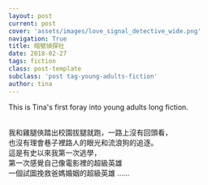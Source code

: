 ```yaml
---
layout: post
current: post
cover: 'assets/images/love_signal_detective_wide.png'
navigation: True
title: 暗號偵探社
date: 2018-02-27
tags: fiction
class: post-template
subclass: 'post tag-young-adults-fiction'
author: tina
---
```


This is Tina's first foray into young adults long fiction.

>
<br>我和雞腿俠踏出校園拔腿就跑，一路上沒有回頭看，
<br>也沒有理會巷子裡路人的眼光和流浪狗的追逐。
<br>這是有史以來我第一次逃學，
<br>第一次感覺自己像電影裡的超級英雄
<br>一個試圖挽救爸媽婚姻的超級英雄 ……